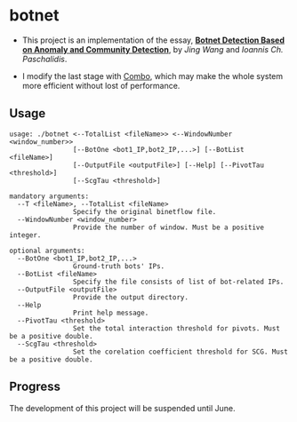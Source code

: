 # botnet
* This project is an implementation of the essay, [**Botnet Detection Based on Anomaly and Community Detection**](https://ieeexplore.ieee.org/document/7422020/authors), 
 by *Jing Wang* and *Ioannis Ch. Paschalidis*.

* I modify the last stage with [Combo](http://senseable.mit.edu/community_detection/), which may make the whole system more efficient without lost of performance.

## Usage
```
usage: ./botnet <--TotalList <fileName>> <--WindowNumber <window_number>>
                [--BotOne <bot1_IP,bot2_IP,...>] [--BotList <fileName>]
                [--OutputFile <outputFile>] [--Help] [--PivotTau <threshold>]
                [--ScgTau <threshold>]

mandatory arguments:
  --T <fileName>, --TotalList <fileName>
                Specify the original binetflow file.
  --WindowNumber <window_number>
                Provide the number of window. Must be a positive integer.

optional arguments:
  --BotOne <bot1_IP,bot2_IP,...>
                Ground-truth bots' IPs.
  --BotList <fileName>
                Specify the file consists of list of bot-related IPs.
  --OutputFile <outputFile>
                Provide the output directory.
  --Help
                Print help message.
  --PivotTau <threshold>
                Set the total interaction threshold for pivots. Must be a positive double.
  --ScgTau <threshold>
                Set the corelation coefficient threshold for SCG. Must be a positive double.
```
## Progress
The development of this project will be suspended until June.
